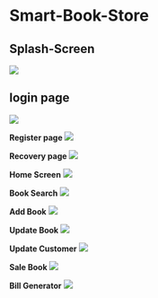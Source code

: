 # Smart-Book-Store

<h2>Splash-Screen</h2>
<img src="Book_Store_Screenshot/1.png" >

<h2>login page</h2>
<img src="Book_Store_Screenshot/1.1.png" >


<b>Register page</b>
<img src="Book_Store_Screenshot/1.3.png" >


<b>Recovery page</b>
<img src="Book_Store_Screenshot/1.2.png" >


<b>Home Screen</b>
<img src="Book_Store_Screenshot/2.png" >


<b>Book Search</b>
<img src="Book_Store_Screenshot/4.png" >


<b>Add Book</b>
<img src="Book_Store_Screenshot/6.png" >


<b>Update Book</b>
<img src="Book_Store_Screenshot/12.png" >

<b>Update Customer</b>
<img src="Book_Store_Screenshot/3.png" >


<b>Sale Book</b>
<img src="Book_Store_Screenshot/18.png" >

<b>Bill Generator</b>
<img src="Book_Store_Screenshot/19.png" >
